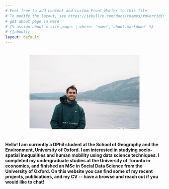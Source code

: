 ```yaml
---
# Feel free to add content and custom Front Matter to this file.
# To modify the layout, see https://jekyllrb.com/docs/themes/#overriding-theme-defaults
# get about page in Here
# {% assign about = site.pages | where: 'name','about.markdown' %}
# {{about}}
layout: default
---
```


<br/>

<div style="text-align: center;"><img src="static/prof_pic.jpg" width="350"  /></div>

<br/>

#### Hello! I am currently a DPhil student at the School of Geography and the Environment, University of Oxford. I am interested in studying socio-spatial inequalities and human mobility using data science techniques. I completed my undergraduate studies at the University of Toronto in economics, and finished an MSc in Social Data Science from the University of Oxford. On this website you can find some of my recent projects, publications, and my CV -- have a browse and reach out if you would like to chat!



